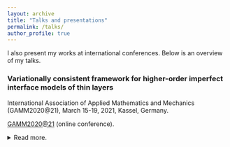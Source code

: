 ```yaml
---
layout: archive
title: "Talks and presentations"
permalink: /talks/
author_profile: true
---
```


<!-- If you have talk posts in /_talks/, used layout class defined in /_includes/archive-single.html

{% for post in site.talks reversed %}
  {% include archive-single.html %}
{% endfor %} -->

I also present my works at international conferences. Below is an overview of my talks.


 ### Variationally consistent framework for higher-order imperfect interface models of thin layers
<div class="small">
   International Association of Applied Mathematics and Mechanics (GAMM2020@21), March 15-19, 2021, Kassel, Germany.
</div> 

[GAMM2020@21](https://jahrestagung.gamm-ev.de/index.php/2020/2020-annual-meeting) (online conference). 

<details>
  <summary>Read more.</summary>
  
  In composite structures, thin films and coatings are typically used to prevent damage or to increase structure durability. Direct numerical simulation of their mechanical response requires extreme fine mesh sizes and is thus computationally expensive. Therefore, a finite-thickness interphase model is often approximated by an interface model of zero thickness, based on the reformulation of its mechanical effects as jump conditions in the relevant fields [1]. In this talk, we present a) an extension of an existing first-order into a new higher-order accurate interface model which involves higher-order differential operators in the jump formulation; and b) a variationally consistent framework combining higher-order smooth spline basis functions and cut finite element methods for its numerical approximation [2]. We demonstrate robustness and accuracy of this framework via a two-dimensional Laplace problem with a thin circular
  interphase.

  <b>References</b>:

  [1] Y. Benveniste and T. Miloh (2001): Imperfect soft and stiff interfaces in two-dimensional elasticity. Mechanics of Materials, 33:309-323, 2001

  [2] Z. Han, S.K.F. Stoter, C.T. Wu, C. Cheng, A. Mantzaflaris, S. Mogilevskaya, D. Schillinger (2019): Consistent discretization of higher-order interface models for thin layers and elastic material surfaces, enabled by isogeometric cut-cell methods. Computer Methods in Applied Mechanics and Engineering, 350:245-267, 2019.
</details>

